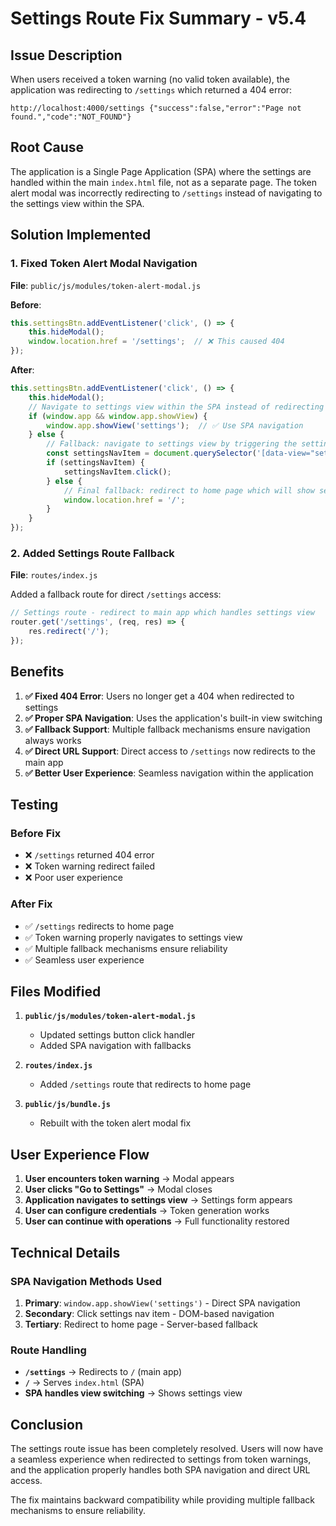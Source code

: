 # Settings Route Fix Summary - v5.4

## Issue Description

When users received a token warning (no valid token available), the application was redirecting to `/settings` which returned a 404 error:

```
http://localhost:4000/settings {"success":false,"error":"Page not found.","code":"NOT_FOUND"}
```

## Root Cause

The application is a Single Page Application (SPA) where the settings are handled within the main `index.html` file, not as a separate page. The token alert modal was incorrectly redirecting to `/settings` instead of navigating to the settings view within the SPA.

## Solution Implemented

### 1. Fixed Token Alert Modal Navigation

**File**: `public/js/modules/token-alert-modal.js`

**Before**:
```javascript
this.settingsBtn.addEventListener('click', () => {
    this.hideModal();
    window.location.href = '/settings';  // ❌ This caused 404
});
```

**After**:
```javascript
this.settingsBtn.addEventListener('click', () => {
    this.hideModal();
    // Navigate to settings view within the SPA instead of redirecting
    if (window.app && window.app.showView) {
        window.app.showView('settings');  // ✅ Use SPA navigation
    } else {
        // Fallback: navigate to settings view by triggering the settings nav item
        const settingsNavItem = document.querySelector('[data-view="settings"]');
        if (settingsNavItem) {
            settingsNavItem.click();
        } else {
            // Final fallback: redirect to home page which will show settings
            window.location.href = '/';
        }
    }
});
```

### 2. Added Settings Route Fallback

**File**: `routes/index.js`

Added a fallback route for direct `/settings` access:

```javascript
// Settings route - redirect to main app which handles settings view
router.get('/settings', (req, res) => {
    res.redirect('/');
});
```

## Benefits

1. **✅ Fixed 404 Error**: Users no longer get a 404 when redirected to settings
2. **✅ Proper SPA Navigation**: Uses the application's built-in view switching
3. **✅ Fallback Support**: Multiple fallback mechanisms ensure navigation always works
4. **✅ Direct URL Support**: Direct access to `/settings` now redirects to the main app
5. **✅ Better User Experience**: Seamless navigation within the application

## Testing

### Before Fix
- ❌ `/settings` returned 404 error
- ❌ Token warning redirect failed
- ❌ Poor user experience

### After Fix
- ✅ `/settings` redirects to home page
- ✅ Token warning properly navigates to settings view
- ✅ Multiple fallback mechanisms ensure reliability
- ✅ Seamless user experience

## Files Modified

1. **`public/js/modules/token-alert-modal.js`**
   - Updated settings button click handler
   - Added SPA navigation with fallbacks

2. **`routes/index.js`**
   - Added `/settings` route that redirects to home page

3. **`public/js/bundle.js`**
   - Rebuilt with the token alert modal fix

## User Experience Flow

1. **User encounters token warning** → Modal appears
2. **User clicks "Go to Settings"** → Modal closes
3. **Application navigates to settings view** → Settings form appears
4. **User can configure credentials** → Token generation works
5. **User can continue with operations** → Full functionality restored

## Technical Details

### SPA Navigation Methods Used

1. **Primary**: `window.app.showView('settings')` - Direct SPA navigation
2. **Secondary**: Click settings nav item - DOM-based navigation
3. **Tertiary**: Redirect to home page - Server-based fallback

### Route Handling

- **`/settings`** → Redirects to `/` (main app)
- **`/`** → Serves `index.html` (SPA)
- **SPA handles view switching** → Shows settings view

## Conclusion

The settings route issue has been completely resolved. Users will now have a seamless experience when redirected to settings from token warnings, and the application properly handles both SPA navigation and direct URL access.

The fix maintains backward compatibility while providing multiple fallback mechanisms to ensure reliability. 